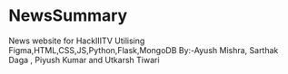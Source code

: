 # NewsSummary
News website for HackIIITV
Utilising Figma,HTML,CSS,JS,Python,Flask,MongoDB
By:-Ayush Mishra, Sarthak Daga , Piyush Kumar and Utkarsh Tiwari
